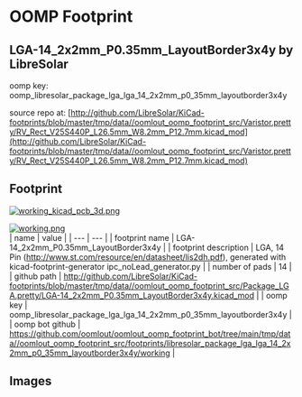 # OOMP Footprint  
## LGA-14_2x2mm_P0.35mm_LayoutBorder3x4y  by LibreSolar  
  
oomp key: oomp_libresolar_package_lga_lga_14_2x2mm_p0_35mm_layoutborder3x4y  
  
source repo at: [http://github.com/LibreSolar/KiCad-footprints/blob/master/tmp/data//oomlout_oomp_footprint_src/Varistor.pretty/RV_Rect_V25S440P_L26.5mm_W8.2mm_P12.7mm.kicad_mod](http://github.com/LibreSolar/KiCad-footprints/blob/master/tmp/data//oomlout_oomp_footprint_src/Varistor.pretty/RV_Rect_V25S440P_L26.5mm_W8.2mm_P12.7mm.kicad_mod)  
## Footprint  
  
[![working_kicad_pcb_3d.png](working_kicad_pcb_3d_600.png)](working_kicad_pcb_3d.png)  
  
[![working.png](working_600.png)](working.png)  
| name | value | 
| --- | --- | 
| footprint name | LGA-14_2x2mm_P0.35mm_LayoutBorder3x4y | 
| footprint description | LGA, 14 Pin (http://www.st.com/resource/en/datasheet/lis2dh.pdf), generated with kicad-footprint-generator ipc_noLead_generator.py | 
| number of pads | 14 | 
| github path | http://github.com/LibreSolar/KiCad-footprints/blob/master/tmp/data//oomlout_oomp_footprint_src/Package_LGA.pretty/LGA-14_2x2mm_P0.35mm_LayoutBorder3x4y.kicad_mod | 
| oomp key | oomp_libresolar_package_lga_lga_14_2x2mm_p0_35mm_layoutborder3x4y | 
| oomp bot github | https://github.com/oomlout/oomlout_oomp_footprint_bot/tree/main/tmp/data//oomlout_oomp_footprint_src/footprints/libresolar_package_lga_lga_14_2x2mm_p0_35mm_layoutborder3x4y/working | 
## Images  
